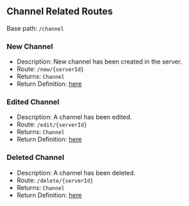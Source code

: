 ## Channel Related Routes
Base path: `/channel`

### New Channel
- Description: New channel has been created in the server.
- Route: `/new/{serverId}`
- Returns: `Channel`
- Return Definition: [here](https://github.com/P-William/COMP72070_Sec1_Group1_Server/tree/main/accord-api/src/main/java/com/group11/accord/api/channel/Channel.java)

### Edited Channel
- Description: A channel has been edited.
- Route: `/edit/{serverId}`
- Returns: `Channel`
- Return Definition: [here](https://github.com/P-William/COMP72070_Sec1_Group1_Server/tree/main/accord-api/src/main/java/com/group11/accord/api/channel/Channel.java)

### Deleted Channel
- Description: A channel has been deleted.
- Route: `/delete/{serverId}`
- Returns: `Channel`
- Return Definition: [here](https://github.com/P-William/COMP72070_Sec1_Group1_Server/tree/main/accord-api/src/main/java/com/group11/accord/api/channel/Channel.java)